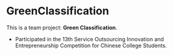 # GreenClassification
This is a team project: **Green Classification**.
- Participated in the 13th Service Outsourcing Innovation and Entrepreneurship Competition for Chinese College Students.
